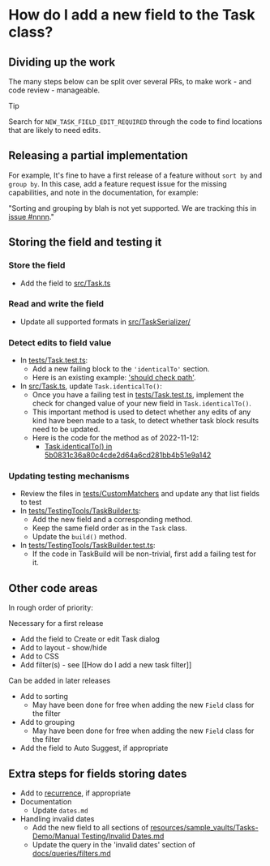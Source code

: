 # How do I add a new field to the Task class?

## Dividing up the work

The many steps below can be split over several PRs, to make work - and code review - manageable.

> [!Tip]
> Search for `NEW_TASK_FIELD_EDIT_REQUIRED` through the code to find locations that are likely to need edits.

## Releasing a partial implementation

For example, It's fine to have a first release of a feature without `sort by` and `group by`. In this case, add a feature request issue for the missing capabilities, and note in the documentation, for example:

"Sorting and grouping by blah is not yet supported. We are tracking this in [issue #nnnn](https://github.com/obsidian-tasks-group/obsidian-tasks/issues/nnn)."

## Storing the field and testing it

### Store the field

- Add the field to [src/Task.ts](https://github.com/obsidian-tasks-group/obsidian-tasks/blob/main/src/Task.ts)

### Read and write the field

- Update all supported formats in [src/TaskSerializer/](https://github.com/obsidian-tasks-group/obsidian-tasks/tree/main/src/TaskSerializer)

### Detect edits to field value

- In [tests/Task.test.ts](https://github.com/obsidian-tasks-group/obsidian-tasks/blob/main/tests/Task.test.ts):
  - Add a new failing block to the `'identicalTo'` section.
  - Here is an existing example: ['should check path'](https://github.com/obsidian-tasks-group/obsidian-tasks/blob/5b0831c36a80c4cde2d64a6cd281bb4b51e9a142/tests/Task.test.ts#L834-L840).
- In [src/Task.ts](https://github.com/obsidian-tasks-group/obsidian-tasks/blob/main/src/Task.ts), update `Task.identicalTo()`:
  - Once you have a failing test in [tests/Task.test.ts](https://github.com/obsidian-tasks-group/obsidian-tasks/blob/main/tests/Task.test.ts), implement the check for changed value of your new field in `Task.identicalTo()`.
  - This important method is used to detect whether any edits of any kind have been made to a task, to detect whether task block results need to be updated.
  - Here is the code for the method as of 2022-11-12:
    - [Task.identicalTo() in 5b0831c36a80c4cde2d64a6cd281bb4b51e9a142](https://github.com/obsidian-tasks-group/obsidian-tasks/blob/5b0831c36a80c4cde2d64a6cd281bb4b51e9a142/src/Task.ts#L732-L802)

### Updating testing mechanisms

- Review the files in [tests/CustomMatchers](https://github.com/obsidian-tasks-group/obsidian-tasks/tree/main/tests/CustomMatchers/) and update any that list fields to test
- In [tests/TestingTools/TaskBuilder.ts](https://github.com/obsidian-tasks-group/obsidian-tasks/blob/main/tests/TestingTools/TaskBuilder.ts):
  - Add the new field and a corresponding method.
  - Keep the same field order as in the `Task` class.
  - Update the `build()` method.
- In [tests/TestingTools/TaskBuilder.test.ts](https://github.com/obsidian-tasks-group/obsidian-tasks/blob/main/tests/TestingTools/TaskBuilder.test.ts):
  - If the code in TaskBuild will be non-trivial, first add a failing test for it.

## Other code areas

In rough order of priority:

Necessary for a first release

- Add the field to Create or edit Task dialog
- Add to layout - show/hide
- Add to CSS
- Add filter(s) - see [[How do I add a new task filter]]

Can be added in later releases

- Add to sorting
  - May have been done for free when adding the new `Field` class for the filter
- Add to grouping
  - May have been done for free when adding the new `Field` class for the filter
- Add the field to Auto Suggest, if appropriate

## Extra steps for fields storing dates

- Add to [recurrence](https://publish.obsidian.md/tasks/Getting+Started/Recurring+Tasks), if appropriate
- Documentation
  - Update `dates.md`
- Handling invalid dates
  - Add the new field to all sections of [resources/sample_vaults/Tasks-Demo/Manual Testing/Invalid Dates.md](https://github.com/obsidian-tasks-group/obsidian-tasks/blob/main/resources/sample_vaults/Tasks-Demo/Manual%20Testing/Invalid%20Dates.md)
  - Update the query in the 'invalid dates' section of [docs/queries/filters.md](https://github.com/obsidian-tasks-group/obsidian-tasks/blob/main/docs/queries/filters.md)
